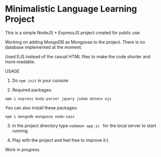 # Minimalistic Language Learning Project

This is a simple NodeJS + ExpressJS project created for public use.

Working on adding MongoDB as Mongoose to the project. There is no database implemented at the moment.

Used EJS instead of the casual HTML files to make the code shorter and more readable.

USAGE

1. Do ```npm init``` in your console

2. Required packages:

```npm i express body-parser jquery jsdom dotenv ejs ```

  You can also install these packages:
  
```npm i mongodb mongoose node-sass ```

3. In the project directory type ```nodemon app.js ``` for the local server to start running.

4. Play with the project and feel free to improve it:)


Work in progress.
